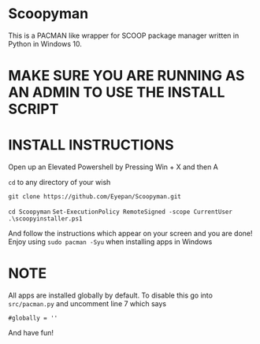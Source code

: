# Scoopyman
This is a PACMAN like wrapper for SCOOP package manager written in Python in Windows 10. 

# MAKE SURE YOU ARE RUNNING AS AN ADMIN TO USE THE INSTALL SCRIPT

# INSTALL INSTRUCTIONS
Open up an Elevated Powershell by Pressing Win + X and then A

`cd` to any directory of your wish

`git clone https://github.com/Eyepan/Scoopyman.git`

`cd Scoopyman`
`Set-ExecutionPolicy RemoteSigned -scope CurrentUser`
`.\scoopyinstaller.ps1`

And follow the instructions which appear on your screen and you are done! Enjoy using `sudo pacman -Syu` when installing apps in Windows

# NOTE

All apps are installed globally by default. To disable this go into `src/pacman.py` and uncomment line 7 which says 

`#globally = ''`

And have fun!
